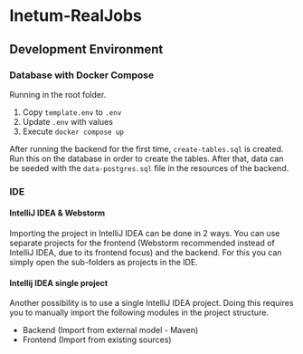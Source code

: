 # Inetum-RealJobs

## Development Environment

### Database with Docker Compose

Running in the root folder.

1. Copy `template.env` to `.env`
2. Update `.env` with values
3. Execute `docker compose up`

After running the backend for the first time, `create-tables.sql` is created. Run this on the database in order to
create the tables. After that, data can be seeded with the `data-postgres.sql` file in the resources of the backend.

### IDE

#### IntelliJ IDEA & Webstorm

Importing the project in IntelliJ IDEA can be done in 2 ways. You can use separate projects for the frontend (Webstorm
recommended instead of IntelliJ IDEA, due to its frontend focus) and the backend. For this you can simply open the
sub-folders as projects in the IDE.

#### Intellij IDEA single project

Another possibility is to use a single IntelliJ IDEA project. Doing this requires you to manually import the following
modules in the project structure.

- Backend (Import from external model - Maven)
- Frontend (Import from existing sources)
